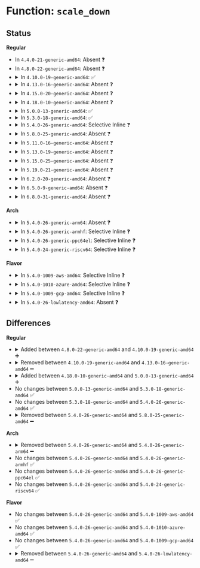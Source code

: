 # Function: <code>scale_down</code>

## Status
<b>Regular</b>
<ul>
<li>
In <code>4.4.0-21-generic-amd64</code>: Absent ❓
</li>
<li>
In <code>4.8.0-22-generic-amd64</code>: Absent ❓
</li>
<li>
<details>
<summary>In <code>4.10.0-19-generic-amd64</code>: ✅</summary>

```c
void scale_down(struct rq_wb * rwb, bool hard_throttle)
```

```json
{
  "name": "scale_down",
  "collision_type": "Unique Static",
  "inline_type": "No",
  "funcs": [
    {
      "addr": 18446744071583342032,
      "name": "scale_down",
      "external": false,
      "loc": "block/blk-wbt.c:371",
      "file": "block/blk-wbt.c",
      "inline": "seen, unknown",
      "caller_inline": [],
      "caller_func": [
        "block/blk-wbt.c:wb_timer_fn",
        "block/blk-wbt.c:wb_timer_fn"
      ]
    }
  ],
  "symbols": [
    {
      "addr": 18446744071583342032,
      "name": "scale_down",
      "section": ".text",
      "bind": "STB_LOCAL",
      "size": 96
    }
  ]
}
```
</details>
</li>
<li>
<details>
<summary>In <code>4.13.0-16-generic-amd64</code>: Absent ❓</summary>

```json
{
  "name": "scale_down",
  "collision_type": "Unique Static",
  "inline_type": "Full",
  "funcs": [
    {
      "addr": 18446744071583401283,
      "name": "scale_down",
      "external": false,
      "loc": "block/blk-wbt.c:362",
      "file": "block/blk-wbt.c",
      "inline": "not declared, inlined",
      "caller_inline": [
        "block/blk-wbt.c:wb_timer_fn",
        "block/blk-wbt.c:wb_timer_fn"
      ],
      "caller_func": []
    }
  ],
  "symbols": []
}
```
</details>
</li>
<li>
<details>
<summary>In <code>4.15.0-20-generic-amd64</code>: Absent ❓</summary>

```json
{
  "name": "scale_down",
  "collision_type": "Unique Static",
  "inline_type": "Full",
  "funcs": [
    {
      "addr": 18446744071583580867,
      "name": "scale_down",
      "external": false,
      "loc": "block/blk-wbt.c:361",
      "file": "block/blk-wbt.c",
      "inline": "not declared, inlined",
      "caller_inline": [
        "block/blk-wbt.c:wb_timer_fn",
        "block/blk-wbt.c:wb_timer_fn"
      ],
      "caller_func": []
    }
  ],
  "symbols": []
}
```
</details>
</li>
<li>
<details>
<summary>In <code>4.18.0-10-generic-amd64</code>: Absent ❓</summary>

```json
{
  "name": "scale_down",
  "collision_type": "Unique Static",
  "inline_type": "Full",
  "funcs": [
    {
      "addr": 18446744071583798298,
      "name": "scale_down",
      "external": false,
      "loc": "block/blk-wbt.c:390",
      "file": "block/blk-wbt.c",
      "inline": "not declared, inlined",
      "caller_inline": [
        "block/blk-wbt.c:wb_timer_fn",
        "block/blk-wbt.c:wb_timer_fn"
      ],
      "caller_func": []
    }
  ],
  "symbols": []
}
```
</details>
</li>
<li>
<details>
<summary>In <code>5.0.0-13-generic-amd64</code>: ✅</summary>

```c
void scale_down(struct rq_wb * rwb, bool hard_throttle)
```

```json
{
  "name": "scale_down",
  "collision_type": "Unique Static",
  "inline_type": "No",
  "funcs": [
    {
      "addr": 18446744071583879680,
      "name": "scale_down",
      "external": false,
      "loc": "block/blk-wbt.c:317",
      "file": "block/blk-wbt.c",
      "inline": "seen, unknown",
      "caller_inline": [],
      "caller_func": [
        "block/blk-wbt.c:wb_timer_fn",
        "block/blk-wbt.c:wb_timer_fn"
      ]
    }
  ],
  "symbols": [
    {
      "addr": 18446744071583879680,
      "name": "scale_down",
      "section": ".text",
      "bind": "STB_LOCAL",
      "size": 78
    }
  ]
}
```
</details>
</li>
<li>
<details>
<summary>In <code>5.3.0-18-generic-amd64</code>: ✅</summary>

```c
void scale_down(struct rq_wb * rwb, bool hard_throttle)
```

```json
{
  "name": "scale_down",
  "collision_type": "Unique Static",
  "inline_type": "No",
  "funcs": [
    {
      "addr": 18446744071584070272,
      "name": "scale_down",
      "external": false,
      "loc": "block/blk-wbt.c:318",
      "file": "block/blk-wbt.c",
      "inline": "seen, unknown",
      "caller_inline": [],
      "caller_func": [
        "block/blk-wbt.c:wb_timer_fn",
        "block/blk-wbt.c:wb_timer_fn"
      ]
    }
  ],
  "symbols": [
    {
      "addr": 18446744071584070272,
      "name": "scale_down",
      "section": ".text",
      "bind": "STB_LOCAL",
      "size": 84
    }
  ]
}
```
</details>
</li>
<li>
<details>
<summary>In <code>5.4.0-26-generic-amd64</code>: Selective Inline ❓</summary>

```c
void scale_down(struct rq_wb * rwb, bool hard_throttle)
```

```json
{
  "name": "scale_down",
  "collision_type": "Unique Static",
  "inline_type": "Selective",
  "funcs": [
    {
      "addr": 18446744071584193456,
      "name": "scale_down",
      "external": false,
      "loc": "block/blk-wbt.c:319",
      "file": "block/blk-wbt.c",
      "inline": "not declared, inlined",
      "caller_inline": [],
      "caller_func": [
        "block/blk-wbt.c:wb_timer_fn",
        "block/blk-wbt.c:wb_timer_fn"
      ]
    }
  ],
  "symbols": [
    {
      "addr": 18446744071584193456,
      "name": "scale_down",
      "section": ".text",
      "bind": "STB_LOCAL",
      "size": 88
    }
  ]
}
```
</details>
</li>
<li>
<details>
<summary>In <code>5.8.0-25-generic-amd64</code>: Absent ❓</summary>

```json
{
  "name": "scale_down",
  "collision_type": "Unique Static",
  "inline_type": "Full",
  "funcs": [
    {
      "addr": 18446744071584590337,
      "name": "scale_down",
      "external": false,
      "loc": "block/blk-wbt.c:319",
      "file": "block/blk-wbt.c",
      "inline": "not declared, inlined",
      "caller_inline": [
        "block/blk-wbt.c:wb_timer_fn",
        "block/blk-wbt.c:wb_timer_fn",
        "block/blk-wbt.c:wb_timer_fn"
      ],
      "caller_func": []
    }
  ],
  "symbols": []
}
```
</details>
</li>
<li>
<details>
<summary>In <code>5.11.0-16-generic-amd64</code>: Absent ❓</summary>

```json
{
  "name": "scale_down",
  "collision_type": "Unique Static",
  "inline_type": "Full",
  "funcs": [
    {
      "addr": 18446744071584707907,
      "name": "scale_down",
      "external": false,
      "loc": "block/blk-wbt.c:319",
      "file": "block/blk-wbt.c",
      "inline": "not declared, inlined",
      "caller_inline": [
        "block/blk-wbt.c:wb_timer_fn",
        "block/blk-wbt.c:wb_timer_fn",
        "block/blk-wbt.c:wb_timer_fn"
      ],
      "caller_func": []
    }
  ],
  "symbols": []
}
```
</details>
</li>
<li>
<details>
<summary>In <code>5.13.0-19-generic-amd64</code>: Absent ❓</summary>

```json
{
  "name": "scale_down",
  "collision_type": "Unique Static",
  "inline_type": "Full",
  "funcs": [
    {
      "addr": 18446744071584737196,
      "name": "scale_down",
      "external": false,
      "loc": "block/blk-wbt.c:320",
      "file": "block/blk-wbt.c",
      "inline": "not declared, inlined",
      "caller_inline": [
        "block/blk-wbt.c:wb_timer_fn",
        "block/blk-wbt.c:wb_timer_fn",
        "block/blk-wbt.c:wb_timer_fn"
      ],
      "caller_func": []
    }
  ],
  "symbols": []
}
```
</details>
</li>
<li>
<details>
<summary>In <code>5.15.0-25-generic-amd64</code>: Absent ❓</summary>

```json
{
  "name": "scale_down",
  "collision_type": "Unique Static",
  "inline_type": "Full",
  "funcs": [
    {
      "addr": 18446744071585165075,
      "name": "scale_down",
      "external": false,
      "loc": "block/blk-wbt.c:320",
      "file": "block/blk-wbt.c",
      "inline": "not declared, inlined",
      "caller_inline": [
        "block/blk-wbt.c:wb_timer_fn",
        "block/blk-wbt.c:wb_timer_fn",
        "block/blk-wbt.c:wb_timer_fn"
      ],
      "caller_func": []
    }
  ],
  "symbols": []
}
```
</details>
</li>
<li>
<details>
<summary>In <code>5.19.0-21-generic-amd64</code>: Absent ❓</summary>

```json
{
  "name": "scale_down",
  "collision_type": "Unique Static",
  "inline_type": "Full",
  "funcs": [
    {
      "addr": 18446744071585901213,
      "name": "scale_down",
      "external": false,
      "loc": "block/blk-wbt.c:320",
      "file": "block/blk-wbt.c",
      "inline": "not declared, inlined",
      "caller_inline": [
        "block/blk-wbt.c:wb_timer_fn",
        "block/blk-wbt.c:wb_timer_fn",
        "block/blk-wbt.c:wb_timer_fn"
      ],
      "caller_func": []
    }
  ],
  "symbols": []
}
```
</details>
</li>
<li>
<details>
<summary>In <code>6.2.0-20-generic-amd64</code>: Absent ❓</summary>

```json
{
  "name": "scale_down",
  "collision_type": "Unique Static",
  "inline_type": "Full",
  "funcs": [
    {
      "addr": 18446744071586689086,
      "name": "scale_down",
      "external": false,
      "loc": "block/blk-wbt.c:321",
      "file": "block/blk-wbt.c",
      "inline": "not declared, inlined",
      "caller_inline": [
        "block/blk-wbt.c:wb_timer_fn",
        "block/blk-wbt.c:wb_timer_fn",
        "block/blk-wbt.c:wb_timer_fn"
      ],
      "caller_func": []
    }
  ],
  "symbols": []
}
```
</details>
</li>
<li>
<details>
<summary>In <code>6.5.0-9-generic-amd64</code>: Absent ❓</summary>

```json
{
  "name": "scale_down",
  "collision_type": "Unique Static",
  "inline_type": "Full",
  "funcs": [
    {
      "addr": 18446744071586949984,
      "name": "scale_down",
      "external": false,
      "loc": "block/blk-wbt.c:389",
      "file": "block/blk-wbt.c",
      "inline": "not declared, inlined",
      "caller_inline": [
        "block/blk-wbt.c:wb_timer_fn",
        "block/blk-wbt.c:wb_timer_fn",
        "block/blk-wbt.c:wb_timer_fn"
      ],
      "caller_func": []
    }
  ],
  "symbols": []
}
```
</details>
</li>
<li>
<details>
<summary>In <code>6.8.0-31-generic-amd64</code>: Absent ❓</summary>

```json
{
  "name": "scale_down",
  "collision_type": "Unique Static",
  "inline_type": "Full",
  "funcs": [
    {
      "addr": 18446744071587230413,
      "name": "scale_down",
      "external": false,
      "loc": "block/blk-wbt.c:388",
      "file": "block/blk-wbt.c",
      "inline": "not declared, inlined",
      "caller_inline": [
        "block/blk-wbt.c:wb_timer_fn",
        "block/blk-wbt.c:wb_timer_fn",
        "block/blk-wbt.c:wb_timer_fn"
      ],
      "caller_func": []
    }
  ],
  "symbols": []
}
```
</details>
</li>
</ul>
<b>Arch</b>
<ul>
<li>
<details>
<summary>In <code>5.4.0-26-generic-arm64</code>: Absent ❓</summary>

```json
{
  "name": "scale_down",
  "collision_type": "Unique Static",
  "inline_type": "Selective",
  "funcs": [
    {
      "addr": 18446603336496062464,
      "name": "scale_down",
      "external": false,
      "loc": "block/blk-wbt.c:319",
      "file": "block/blk-wbt.c",
      "inline": "not declared, inlined",
      "caller_inline": [
        "block/blk-wbt.c:wb_timer_fn",
        "block/blk-wbt.c:wb_timer_fn"
      ],
      "caller_func": [
        "block/blk-wbt.c:wb_timer_fn",
        "block/blk-wbt.c:wb_timer_fn"
      ]
    }
  ],
  "symbols": [
    {
      "addr": 18446603336496060160,
      "name": "scale_down.part.0",
      "section": ".text",
      "bind": "STB_LOCAL",
      "size": 268
    }
  ]
}
```
</details>
</li>
<li>
<details>
<summary>In <code>5.4.0-26-generic-armhf</code>: Selective Inline ❓</summary>

```c
void scale_down(struct rq_wb * rwb, bool hard_throttle)
```

```json
{
  "name": "scale_down",
  "collision_type": "Unique Static",
  "inline_type": "Selective",
  "funcs": [
    {
      "addr": 3229389164,
      "name": "scale_down",
      "external": false,
      "loc": "block/blk-wbt.c:319",
      "file": "block/blk-wbt.c",
      "inline": "not declared, inlined",
      "caller_inline": [],
      "caller_func": [
        "block/blk-wbt.c:wb_timer_fn",
        "block/blk-wbt.c:wb_timer_fn"
      ]
    }
  ],
  "symbols": [
    {
      "addr": 3229389164,
      "name": "scale_down",
      "section": ".text",
      "bind": "STB_LOCAL",
      "size": 96
    }
  ]
}
```
</details>
</li>
<li>
<details>
<summary>In <code>5.4.0-26-generic-ppc64el</code>: Selective Inline ❓</summary>

```c
void scale_down(struct rq_wb * rwb, bool hard_throttle)
```

```json
{
  "name": "scale_down",
  "collision_type": "Unique Static",
  "inline_type": "Selective",
  "funcs": [
    {
      "addr": 13835058055290296256,
      "name": "scale_down",
      "external": false,
      "loc": "block/blk-wbt.c:319",
      "file": "block/blk-wbt.c",
      "inline": "not declared, inlined",
      "caller_inline": [],
      "caller_func": [
        "block/blk-wbt.c:wb_timer_fn",
        "block/blk-wbt.c:wb_timer_fn"
      ]
    }
  ],
  "symbols": [
    {
      "addr": 13835058055290296256,
      "name": "scale_down",
      "section": ".text",
      "bind": "STB_LOCAL",
      "size": 196
    }
  ]
}
```
</details>
</li>
<li>
<details>
<summary>In <code>5.4.0-24-generic-riscv64</code>: Selective Inline ❓</summary>

```c
void scale_down(struct rq_wb * rwb, bool hard_throttle)
```

```json
{
  "name": "scale_down",
  "collision_type": "Unique Static",
  "inline_type": "Selective",
  "funcs": [
    {
      "addr": 18446743936275135366,
      "name": "scale_down",
      "external": false,
      "loc": "block/blk-wbt.c:319",
      "file": "block/blk-wbt.c",
      "inline": "not declared, inlined",
      "caller_inline": [],
      "caller_func": [
        "block/blk-wbt.c:wb_timer_fn",
        "block/blk-wbt.c:wb_timer_fn"
      ]
    }
  ],
  "symbols": [
    {
      "addr": 18446743936275135366,
      "name": "scale_down",
      "section": ".text",
      "bind": "STB_LOCAL",
      "size": 96
    }
  ]
}
```
</details>
</li>
</ul>
<b>Flavor</b>
<ul>
<li>
<details>
<summary>In <code>5.4.0-1009-aws-amd64</code>: Selective Inline ❓</summary>

```c
void scale_down(struct rq_wb * rwb, bool hard_throttle)
```

```json
{
  "name": "scale_down",
  "collision_type": "Unique Static",
  "inline_type": "Selective",
  "funcs": [
    {
      "addr": 18446744071584162192,
      "name": "scale_down",
      "external": false,
      "loc": "block/blk-wbt.c:319",
      "file": "block/blk-wbt.c",
      "inline": "not declared, inlined",
      "caller_inline": [],
      "caller_func": [
        "block/blk-wbt.c:wb_timer_fn",
        "block/blk-wbt.c:wb_timer_fn"
      ]
    }
  ],
  "symbols": [
    {
      "addr": 18446744071584162192,
      "name": "scale_down",
      "section": ".text",
      "bind": "STB_LOCAL",
      "size": 88
    }
  ]
}
```
</details>
</li>
<li>
<details>
<summary>In <code>5.4.0-1010-azure-amd64</code>: Selective Inline ❓</summary>

```c
void scale_down(struct rq_wb * rwb, bool hard_throttle)
```

```json
{
  "name": "scale_down",
  "collision_type": "Unique Static",
  "inline_type": "Selective",
  "funcs": [
    {
      "addr": 18446744071584097456,
      "name": "scale_down",
      "external": false,
      "loc": "block/blk-wbt.c:319",
      "file": "block/blk-wbt.c",
      "inline": "not declared, inlined",
      "caller_inline": [],
      "caller_func": [
        "block/blk-wbt.c:wb_timer_fn",
        "block/blk-wbt.c:wb_timer_fn"
      ]
    }
  ],
  "symbols": [
    {
      "addr": 18446744071584097456,
      "name": "scale_down",
      "section": ".text",
      "bind": "STB_LOCAL",
      "size": 88
    }
  ]
}
```
</details>
</li>
<li>
<details>
<summary>In <code>5.4.0-1009-gcp-amd64</code>: Selective Inline ❓</summary>

```c
void scale_down(struct rq_wb * rwb, bool hard_throttle)
```

```json
{
  "name": "scale_down",
  "collision_type": "Unique Static",
  "inline_type": "Selective",
  "funcs": [
    {
      "addr": 18446744071584145952,
      "name": "scale_down",
      "external": false,
      "loc": "block/blk-wbt.c:319",
      "file": "block/blk-wbt.c",
      "inline": "not declared, inlined",
      "caller_inline": [],
      "caller_func": [
        "block/blk-wbt.c:wb_timer_fn",
        "block/blk-wbt.c:wb_timer_fn"
      ]
    }
  ],
  "symbols": [
    {
      "addr": 18446744071584145952,
      "name": "scale_down",
      "section": ".text",
      "bind": "STB_LOCAL",
      "size": 88
    }
  ]
}
```
</details>
</li>
<li>
<details>
<summary>In <code>5.4.0-26-lowlatency-amd64</code>: Absent ❓</summary>

```json
{
  "name": "scale_down",
  "collision_type": "Unique Static",
  "inline_type": "Selective",
  "funcs": [
    {
      "addr": 18446744071584251907,
      "name": "scale_down",
      "external": false,
      "loc": "block/blk-wbt.c:319",
      "file": "block/blk-wbt.c",
      "inline": "not declared, inlined",
      "caller_inline": [
        "block/blk-wbt.c:wb_timer_fn",
        "block/blk-wbt.c:wb_timer_fn"
      ],
      "caller_func": [
        "block/blk-wbt.c:wb_timer_fn",
        "block/blk-wbt.c:wb_timer_fn"
      ]
    }
  ],
  "symbols": [
    {
      "addr": 18446744071584250096,
      "name": "scale_down.part.0",
      "section": ".text",
      "bind": "STB_LOCAL",
      "size": 235
    }
  ]
}
```
</details>
</li>
</ul>

## Differences
<b>Regular</b>
<ul>
<li>
<details>
<summary>Added between <code>4.8.0-22-generic-amd64</code> and <code>4.10.0-19-generic-amd64</code> ➕</summary>

```c
void scale_down(struct rq_wb * rwb, bool hard_throttle)
```
</details>
</li>
<li>
<details>
<summary>Removed between <code>4.10.0-19-generic-amd64</code> and <code>4.13.0-16-generic-amd64</code> ➖</summary>

```c
void scale_down(struct rq_wb * rwb, bool hard_throttle)
```
</details>
</li>
<li>
<details>
<summary>Added between <code>4.18.0-10-generic-amd64</code> and <code>5.0.0-13-generic-amd64</code> ➕</summary>

```c
void scale_down(struct rq_wb * rwb, bool hard_throttle)
```
</details>
</li>
<li>
No changes between <code>5.0.0-13-generic-amd64</code> and <code>5.3.0-18-generic-amd64</code> ✅
</li>
<li>
No changes between <code>5.3.0-18-generic-amd64</code> and <code>5.4.0-26-generic-amd64</code> ✅
</li>
<li>
<details>
<summary>Removed between <code>5.4.0-26-generic-amd64</code> and <code>5.8.0-25-generic-amd64</code> ➖</summary>

```c
void scale_down(struct rq_wb * rwb, bool hard_throttle)
```
</details>
</li>
</ul>
<b>Arch</b>
<ul>
<li>
<details>
<summary>Removed between <code>5.4.0-26-generic-amd64</code> and <code>5.4.0-26-generic-arm64</code> ➖</summary>

```c
void scale_down(struct rq_wb * rwb, bool hard_throttle)
```
</details>
</li>
<li>
No changes between <code>5.4.0-26-generic-amd64</code> and <code>5.4.0-26-generic-armhf</code> ✅
</li>
<li>
No changes between <code>5.4.0-26-generic-amd64</code> and <code>5.4.0-26-generic-ppc64el</code> ✅
</li>
<li>
No changes between <code>5.4.0-26-generic-amd64</code> and <code>5.4.0-24-generic-riscv64</code> ✅
</li>
</ul>
<b>Flavor</b>
<ul>
<li>
No changes between <code>5.4.0-26-generic-amd64</code> and <code>5.4.0-1009-aws-amd64</code> ✅
</li>
<li>
No changes between <code>5.4.0-26-generic-amd64</code> and <code>5.4.0-1010-azure-amd64</code> ✅
</li>
<li>
No changes between <code>5.4.0-26-generic-amd64</code> and <code>5.4.0-1009-gcp-amd64</code> ✅
</li>
<li>
<details>
<summary>Removed between <code>5.4.0-26-generic-amd64</code> and <code>5.4.0-26-lowlatency-amd64</code> ➖</summary>

```c
void scale_down(struct rq_wb * rwb, bool hard_throttle)
```
</details>
</li>
</ul>
